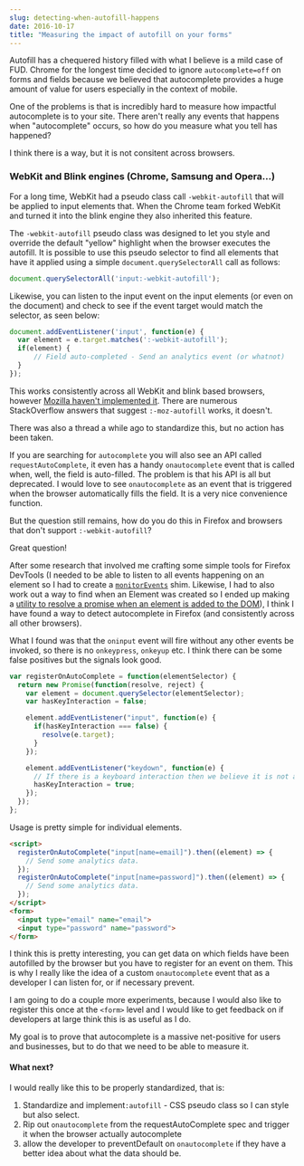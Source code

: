 ```yaml
---
slug: detecting-when-autofill-happens
date: 2016-10-17
title: "Measuring the impact of autofill on your forms"
---
```


Autofill has a chequered history filled with what I believe is a mild case of
FUD. Chrome for the longest time decided to ignore `autocomplete=off` on forms
and fields because we believed that autocomplete provides a huge amount of value
for users especially in the context of mobile.

One of the problems is that is incredibly hard to measure how impactful
autocomplete is to your site. There aren't really any events that happens
when "autocomplete" occurs, so how do you measure what you tell has happened?

I think there is a way, but it is not consitent across browsers.

### WebKit and Blink engines (Chrome, Samsung and Opera...)

For a long time, WebKit had a pseudo class call `-webkit-autofill` that will be
applied to input elements that. When the Chrome team forked WebKit and turned
it into the blink engine they also inherited this feature.

The `-webkit-autofill` pseudo class was designed to let you style and override
the default "yellow" highlight when the browser executes the autofill.  It is
possible to use this pseudo selector to find all elements that have it applied
using a simple `document.querySelectorAll` call as follows:

```javascript
document.querySelectorAll('input:-webkit-autofill');
```

Likewise, you can listen to the input event on the input elements (or even
on the document) and check to see if the event target would match the selector,
as seen below:

```javascript
document.addEventListener('input', function(e) {
  var element = e.target.matches(':-webkit-autofill');
  if(element) {
      // Field auto-completed - Send an analytics event (or whatnot)
  }
});
```

This works consistently across all WebKit and blink based browsers, however
[Mozilla haven't implemented it](https://bugzilla.mozilla.org/show_bug.cgi?id=740979). 
There are numerous StackOverflow answers that suggest `:-moz-autofill` works, 
it doesn't.

There was also a thread a while ago to standardize this, but no action has been
taken.

If you are searching for `autocomplete` you will also see an API called
`requestAutoComplete`, it even has a handy `onautocomplete` event that is called
when, well, the field is auto-filled. The problem is that his API is all but
deprecated. I would love to see `onautocomplete` as an event that is triggered
when the browser automatically fills the field. It is a very nice convenience
function.

But the question still remains, how do you do this in Firefox and browsers that
don't support `:-webkit-autofill`?

Great question!

After some research that involved me crafting some simple tools for Firefox
DevTools (I needed to be able to listen to all events happening on an element so
I had to create a [`monitorEvents`](/monitoring-all-events-on-an-element/) shim.
Likewise, I had to also work out a way to find when an Element was created so
I ended up making a [utility to resolve a promise when an element is added
to the DOM](/waiting-for-an-element-to-be-created/)), I think I have found
a way to detect autocomplete in Firefox (and consistently across all other
browsers).

What I found was that the `oninput` event will fire without any other events
be invoked, so there is no `onkeypress`, `onkeyup` etc. I think there can be
some false positives but the signals look good.

```javascript
var registerOnAutoComplete = function(elementSelector) {
  return new Promise(function(resolve, reject) {
    var element = document.querySelector(elementSelector);
    var hasKeyInteraction = false;

    element.addEventListener("input", function(e) {
      if(hasKeyInteraction === false) {
        resolve(e.target);
      }
    });

    element.addEventListener("keydown", function(e) {
      // If there is a keyboard interaction then we believe it is not autocomplete
      hasKeyInteraction = true;
    });
  });
};
```

Usage is pretty simple for individual elements.

```html
<script>
  registerOnAutoComplete("input[name=email]").then((element) => {
    // Send some analytics data.
  });
  registerOnAutoComplete("input[name=password]").then((element) => {
    // Send some analytics data.
  });
</script>
<form>
  <input type="email" name="email">
  <input type="password" name="password">
</form>
```

I think this is pretty interesting, you can get data on which fields have been
autofilled by the browser but you have to register for an event on them.  This
is why I really like the idea of a custom `onautocomplete` event that as a
developer I can listen for, or if necessary prevent.

I am going to do a couple more experiments, because I would also like to
register this once at the `<form>` level and I would like to get feedback on
if developers at large think this is as useful as I do.

My goal is to prove that autocomplete is a massive net-positive for users and
businesses, but to do that we need to be able to measure it.

#### What next?

I would really like this to be properly standardized, that is:

1. Standardize and implement`:autofill` - CSS pseudo class so I can style but
   also select.
2. Rip out `onautocomplete` from the requestAutoComplete spec and trigger it
   when the browser actually autocomplete
3. allow the developer to preventDefault on `onautocomplete` if they have a
   better idea about what the data should be.
